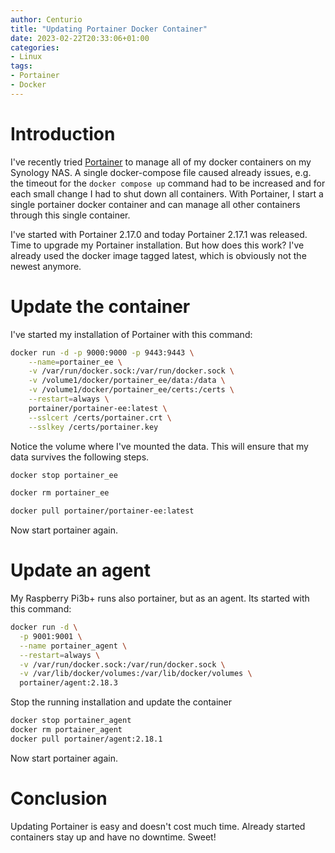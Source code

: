 ```yaml
---
author: Centurio
title: "Updating Portainer Docker Container"
date: 2023-02-22T20:33:06+01:00
categories:
- Linux
tags:
- Portainer
- Docker
---
```

# Introduction
I've recently tried [Portainer](https://www.portainer.io/) to manage all of my docker containers on my Synology NAS. A single docker-compose file caused already issues, e.g. the timeout for the `docker compose up` command had to be increased and for each small change I had to shut down all containers. With Portainer, I start a single portainer docker container and can manage all other containers through this single container.

I've started with Portainer 2.17.0 and today Portainer 2.17.1 was released. Time to upgrade my Portainer installation. But how does this work? I've already used the docker image tagged latest, which is obviously not the newest anymore.

# Update the container
I've started my installation of Portainer with this command:

```bash
docker run -d -p 9000:9000 -p 9443:9443 \
    --name=portainer_ee \
    -v /var/run/docker.sock:/var/run/docker.sock \
    -v /volume1/docker/portainer_ee/data:/data \
    -v /volume1/docker/portainer_ee/certs:/certs \
    --restart=always \
    portainer/portainer-ee:latest \
    --sslcert /certs/portainer.crt \
    --sslkey /certs/portainer.key
```

Notice the volume where I've mounted the data. This will ensure that my data survives the following steps.

```bash
docker stop portainer_ee

docker rm portainer_ee

docker pull portainer/portainer-ee:latest
```

Now start portainer again.

# Update an agent
My Raspberry Pi3b+ runs also portainer, but as an agent. Its started with this command:

```bash
docker run -d \
  -p 9001:9001 \
  --name portainer_agent \
  --restart=always \
  -v /var/run/docker.sock:/var/run/docker.sock \
  -v /var/lib/docker/volumes:/var/lib/docker/volumes \
  portainer/agent:2.18.3
```

Stop the running installation and update the container

```bash
docker stop portainer_agent
docker rm portainer_agent
docker pull portainer/agent:2.18.1
```

Now start portainer again.

# Conclusion
Updating Portainer is easy and doesn't cost much time. Already started containers stay up and have no downtime. Sweet!